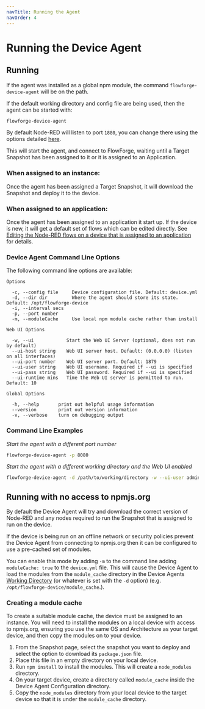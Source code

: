 ```yaml
---
navTitle: Running the Agent
navOrder: 4
---
```


# Running the Device Agent

## Running

If the agent was installed as a global npm module, the command `flowforge-device-agent` will be on the path.

If the default working directory and config file are being used, then the agent can be started with:

```bash
flowforge-device-agent
```

By default Node-RED will listen to port `1880`, you can change there using the options
detailed [here](./install.md#listen-port).

This will start the agent, and connect to FlowForge, waiting until a Target Snapshot
has been assigned to it or it is assigned to an Application.

### When assigned to an instance:
Once the agent has been assigned a Target Snapshot, it will download the Snapshot and
deploy it to the device.

### When assigned to an application:
Once the agent has been assigned to an application it start up. If the device is new, 
it will get a default set of flows which can be edited directly. 
See [Editing the Node-RED flows on a device that is assigned to an application](./deploy.md#editing-the-node-red-flows-on-a-device-that-is-assigned-to-an-application) for details.

### Device Agent Command Line Options

The following command line options are available:

```
Options

  -c, --config file     Device configuration file. Default: device.yml
  -d, --dir dir         Where the agent should store its state. Default: /opt/flowforge-device 
  -i, --interval secs
  -p, --port number
  -m, --moduleCache     Use local npm module cache rather than install

Web UI Options

  -w, --ui            Start the Web UI Server (optional, does not run by default)       
  --ui-host string    Web UI server host. Default: (0.0.0.0) (listen on all interfaces) 
  --ui-port number    Web UI server port. Default: 1879
  --ui-user string    Web UI username. Required if --ui is specified
  --ui-pass string    Web UI password. Required if --ui is specified
  --ui-runtime mins   Time the Web UI server is permitted to run. Default: 10

Global Options

  -h, --help       print out helpful usage information 
  --version        print out version information       
  -v, --verbose    turn on debugging output
```

### Command Line Examples

_Start the agent with a different port number_

```bash
flowforge-device-agent -p 8080
```

_Start the agent with a different working directory and the Web UI enabled_

```bash
flowforge-device-agent -d /path/to/working/directory -w --ui-user admin --ui-pass password --ui-port 8081
```

## Running with no access to npmjs.org

By default the Device Agent will try and download the correct version of Node-RED and 
any nodes required to run the Snapshot that is assigned to run on the device.

If the device is being run on an offline network or security policies prevent the 
Device Agent from connecting to npmjs.org then it can be configured to use a pre-cached 
set of modules.

You can enable this mode by adding `-m` to the command line adding `moduleCache: true` 
to the `device.yml` file. This will cause the Device Agent to load the modules from the 
`module_cache` directory in the Device Agents [Working Directory](./install.md#working-directory) (or whatever is set
with the `-d` option) (e.g. `/opt/flowforge-device/module_cache`.).

### Creating a module cache

To create a suitable module cache, the device must be assigned to an instance.  You will need to
install the modules on a local device with access to npmjs.org, ensuring you use the same
OS and Architecture as your target device, and then copy the modules on to your device.

1. From the Snapshot page, select the snapshot you want to deploy and select the option to download its `package.json` file.
2. Place this file in an empty directory on your local device.
3. Run `npm install` to install the modules. This will create a `node_modules` directory.
4. On your target device, create a directory called `module_cache` inside the Device Agent Configuration directory.
5. Copy the `node_modules` directory from your local device to the target device so that it is under the `module_cache` directory.

<br>

[^global-install]: Starting the agent via the command `flowforge-device-agent` assumes it was installed as a global npm module and your path is properly configured to pick that up.